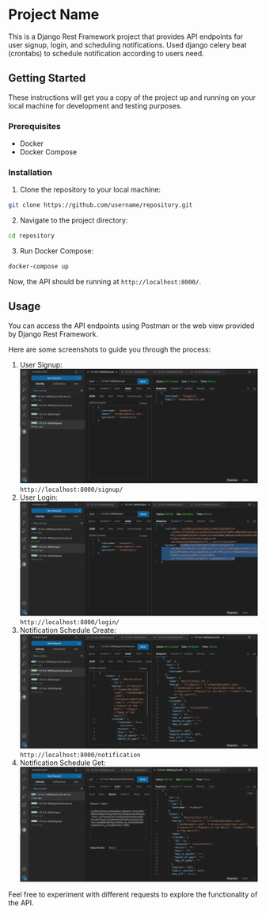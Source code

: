 # Project Name

This is a Django Rest Framework project that provides API endpoints for user signup, login, and scheduling notifications.
Used django celery beat (crontabs) to schedule notification according to users need.

## Getting Started

These instructions will get you a copy of the project up and running on your local machine for development and testing purposes.

### Prerequisites

- Docker
- Docker Compose

### Installation

1. Clone the repository to your local machine:

```bash
git clone https://github.com/username/repository.git
```

2. Navigate to the project directory:

```bash
cd repository
```

3. Run Docker Compose:

```bash
docker-compose up
```

Now, the API should be running at `http://localhost:8000/`.

## Usage

You can access the API endpoints using Postman or the web view provided by Django Rest Framework.

Here are some screenshots to guide you through the process:

1. User Signup: ![Signup](screenshot/1.png)
   `http://localhost:8000/signup/`
2. User Login: ![Login](screenshot/2.png)
   `http://localhost:8000/login/`
3. Notification Schedule Create: ![Create](screenshot/3.png)
   `http://localhost:8000/notification`
4. Notification Schedule Get: ![Get](screenshot/4.png)

Feel free to experiment with different requests to explore the functionality of the API.
